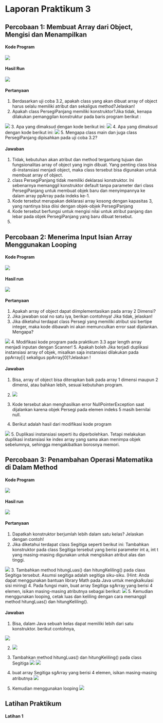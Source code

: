 # Laporan Praktikum 3
## Percobaan 1: Membuat Array dari Object, Mengisi dan Menampilkan
#### Kode Program

<img src="image.png">

#### Hasil Run

<img src="image-4.png">

#### Pertanyaan
1. Berdasarkan uji coba 3.2, apakah class yang akan dibuat array of object harus selalu memiliki
atribut dan sekaligus method?Jelaskan!
2. Apakah class PersegiPanjang memiliki konstruktor?Jika tidak, kenapa dilakukan pemanggilan
konstruktur pada baris program berikut :
<img src="image-1.png">
3. Apa yang dimaksud dengan kode berikut ini:
<img src="image-2.png">
4. Apa yang dimaksud dengan kode berikut ini:
<img src="image-3.png">
5. Mengapa class main dan juga class PersegiPanjang dipisahkan pada uji coba 3.2?

#### Jawaban
1. Tidak, kebutuhan akan atribut dan method tergantung tujuan dan fungsionalitas array of object yang ingin dibuat. Yang penting class bisa di-instansiasi menjadi object, maka class tersebut bisa digunakan untuk membuat array of object.
2. class PersegiPanjang tidak memiliki deklarasi konstruktor. Ini sebenarnya memanggil konstruktor default tanpa parameter dari class PersegiPanjang untuk membuat objek baru dan menyimpannya ke dalam array ppArray pada indeks ke-1.
3. Kode tersebut merupakan deklarasi array kosong dengan kapasitas 3, yang nantinya bisa diisi dengan objek-objek PersegiPanjang
4. Kode tersebut berfungsi untuk mengisi nilai untuk atribut panjang dan lebar pada objek PersegiPanjang yang baru dibuat tersebut.
5. 

## Percobaan 2: Menerima Input Isian Array Menggunakan Looping
#### Kode Program

<img src="image-6.png">

#### Hasil run

<img src="image-7.png">

#### Pertanyaan
1. Apakah array of object dapat diimplementasikan pada array 2 Dimensi?
2. Jika jawaban soal no satu iya, berikan contohnya! Jika tidak, jelaskan!
3. Jika diketahui terdapat class Persegi yang memiliki atribut sisi bertipe integer, maka kode dibawah ini akan memunculkan error saat dijalankan. Mengapa?
<img src="image-8.png">
4. Modifikasi kode program pada praktikum 3.3 agar length array menjadi inputan dengan Scanner!
5. Apakah boleh Jika terjadi duplikasi instansiasi array of objek, misalkan saja instansiasi dilakukan
pada ppArray[i] sekaligus ppArray[0]?Jelaskan !

#### Jawaban
1. Bisa, array of object bisa diterapkan baik pada array 1 dimensi maupun 2 dimensi, atau bahkan lebih, sesuai kebutuhan program.

2. <img src="image-9.png">
3. Kode tersebut akan menghasilkan error NullPointerException saat dijalankan karena objek Persegi pada elemen indeks 5 masih bernilai null.
4. Berikut adalah hasil dari modifikasi kode program 
<img src="image-10.png">
5. Duplikasi instansiasi seperti itu diperbolehkan. Tetapi melakukan duplikasi instansiasi ke index array yang sama akan menimpa objek sebelumnya, sehingga mengakibatkan borosnya memori.

## Percobaan 3: Penambahan Operasi Matematika di Dalam Method
#### Kode Program

<img src="image-11.png">

#### Hasil run

<img src="image-12.png">

#### Pertanyaan
1. Dapatkah konstruktor berjumlah lebih dalam satu kelas? Jelaskan dengan contoh!
2. Jika diketahui terdapat class Segitiga seperti berikut ini:
Tambahkan konstruktor pada class Segitiga tersebut yang berisi parameter int a, int t
yang masing-masing digunakan untuk mengisikan atribut alas dan tinggi.
<img src="image-13.png">
3. Tambahkan method hitungLuas() dan hitungKeliling() pada class Segitiga
tersebut. Asumsi segitiga adalah segitiga siku-siku. (Hint: Anda dapat menggunakan bantuan
library Math pada Java untuk mengkalkulasi sisi miring)
4. Pada fungsi main, buat array Segitiga sgArray yang berisi 4 elemen, isikan masing-masing
atributnya sebagai berikut:
    <img src="image-19.png">
5. Kemudian menggunakan looping, cetak luas dan keliling dengan cara memanggil method
hitungLuas() dan hitungKeliling().

#### Jawaban
1. Bisa, dalam Java sebuah kelas dapat memiliki lebih dari satu konstruktor.
berikut contohnya,
<img src="image-14.png">

2. <img src="image-15.png">

3. Tambahkan method hitungLuas() dan hitungKeliling() pada class Segitiga
    <img src="image-16.png">
    <img src="image-17.png">

4. buat array Segitiga sgArray yang berisi 4 elemen, isikan masing-masing
atributnya
    <img src="image-18.png">

5. Kemudian menggunakan looping
    <img src="image-20.png">

## Latihan Praktikum
#### Latihan 1
